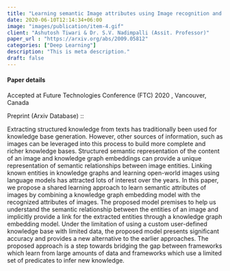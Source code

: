 ```yaml
---
title: "Learning semantic Image attributes using Image recognition and knowledge Graph embeddings"
date: 2020-06-10T12:14:34+06:00
image: "images/publication/item-4.gif"
client: "Ashutosh Tiwari & Dr. S.V. Nadimpalli (Assit. Professor)"
paper_url : "https://arxiv.org/abs/2009.05812"
categories: ["Deep Learning"]
description: "This is meta description."
draft: false
---
```


#### Paper details
Accepted at Future Technologies Conference (FTC) 2020 , Vancouver, Canada

Preprint (Arxiv Database) ::

Extracting structured knowledge from texts has traditionally been used for knowledge base generation. However, other sources of information, such as images can be leveraged into this process to build more complete and richer knowledge bases. Structured semantic representation of the content of an image and knowledge graph embeddings can provide a unique representation of semantic relationships between image entities. Linking known entities in knowledge graphs and learning open-world images using language models has attracted lots of interest over the years. In this paper, we propose a shared learning approach to learn semantic attributes of images by combining a knowledge graph embedding model with the recognized attributes of images. The proposed model premises to help us understand the semantic relationship between the entities of an image and implicitly provide a link for the extracted entities through a knowledge graph embedding model. Under the limitation of using a custom user-defined knowledge base with limited data, the proposed model presents significant accuracy and provides a new alternative to the earlier approaches. The proposed approach is a step towards bridging the gap between frameworks which learn from large amounts of data and frameworks which use a limited set of predicates to infer new knowledge.
